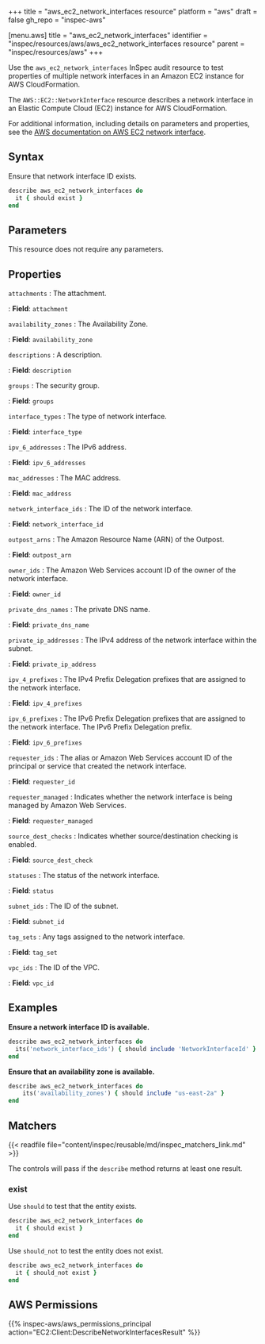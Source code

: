 +++
title = "aws_ec2_network_interfaces resource"
platform = "aws"
draft = false
gh_repo = "inspec-aws"

[menu.aws]
title = "aws_ec2_network_interfaces"
identifier = "inspec/resources/aws/aws_ec2_network_interfaces resource"
parent = "inspec/resources/aws"
+++

Use the `aws_ec2_network_interfaces` InSpec audit resource to test properties of multiple network interfaces in an Amazon EC2 instance for AWS CloudFormation.

The `AWS::EC2::NetworkInterface` resource describes a network interface in an Elastic Compute Cloud (EC2) instance for AWS CloudFormation.

For additional information, including details on parameters and properties, see the [AWS documentation on AWS EC2 network interface](https://docs.aws.amazon.com/AWSCloudFormation/latest/UserGuide/aws-resource-ec2-network-interface.html).

## Syntax

Ensure that network interface ID exists.

```ruby
describe aws_ec2_network_interfaces do
  it { should exist }
end
```

## Parameters

This resource does not require any parameters.

## Properties

`attachments`
: The attachment.

: **Field**: `attachment`

`availability_zones`
: The Availability Zone.

: **Field**: `availability_zone`

`descriptions`
: A description.

: **Field**: `description`

`groups`
: The security group.

: **Field**: `groups`

`interface_types`
: The type of network interface.

: **Field**: `interface_type`

`ipv_6_addresses`
: The IPv6 address.

: **Field**: `ipv_6_addresses`

`mac_addresses`
: The MAC address.

: **Field**: `mac_address`

`network_interface_ids`
: The ID of the network interface.

: **Field**: `network_interface_id`

`outpost_arns`
: The Amazon Resource Name (ARN) of the Outpost.

: **Field**: `outpost_arn`

`owner_ids`
: The Amazon Web Services account ID of the owner of the network interface.

: **Field**: `owner_id`

`private_dns_names`
: The private DNS name.

: **Field**: `private_dns_name`

`private_ip_addresses`
: The IPv4 address of the network interface within the subnet.

: **Field**: `private_ip_address`

`ipv_4_prefixes`
: The IPv4 Prefix Delegation prefixes that are assigned to the network interface.

: **Field**: `ipv_4_prefixes`

`ipv_6_prefixes`
: The IPv6 Prefix Delegation prefixes that are assigned to the network interface. The IPv6 Prefix Delegation prefix.

: **Field**: `ipv_6_prefixes`

`requester_ids`
: The alias or Amazon Web Services account ID of the principal or service that created the network interface.

: **Field**: `requester_id`

`requester_managed`
: Indicates whether the network interface is being managed by Amazon Web Services.

: **Field**: `requester_managed`

`source_dest_checks`
: Indicates whether source/destination checking is enabled.

: **Field**: `source_dest_check`

`statuses`
: The status of the network interface.

: **Field**: `status`

`subnet_ids`
: The ID of the subnet.

: **Field**: `subnet_id`

`tag_sets`
: Any tags assigned to the network interface.

: **Field**: `tag_set`

`vpc_ids`
: The ID of the VPC.

: **Field**: `vpc_id`

## Examples

**Ensure a network interface ID is available.**

```ruby
describe aws_ec2_network_interfaces do
  its('network_interface_ids') { should include 'NetworkInterfaceId' }
end
```

**Ensure that an availability zone is available.**

```ruby
describe aws_ec2_network_interfaces do
    its('availability_zones') { should include "us-east-2a" }
end
```

## Matchers

{{< readfile file="content/inspec/reusable/md/inspec_matchers_link.md" >}}

The controls will pass if the `describe` method returns at least one result.

### exist

Use `should` to test that the entity exists.

```ruby
describe aws_ec2_network_interfaces do
  it { should exist }
end
```

Use `should_not` to test the entity does not exist.

```ruby
describe aws_ec2_network_interfaces do
  it { should_not exist }
end
```

## AWS Permissions

{{% inspec-aws/aws_permissions_principal action="EC2:Client:DescribeNetworkInterfacesResult" %}}
